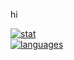 hi

[![stat](https://github-readme-stats.vercel.app/api?username=MahadTheIronSword&theme=dark)](https://github.com/anuraghazra/github-readme-stats)<br>
[![languages](https://github-readme-stats.vercel.app/api/top-langs/?username=MahadTheIronSword&theme=dark)](https://github.com/anuraghazra/github-readme-stats)
